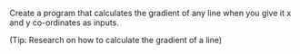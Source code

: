 Create a program that calculates the gradient of any line when you give it x and y co-ordinates as inputs.

(Tip: Research on how to calculate the gradient of a line)